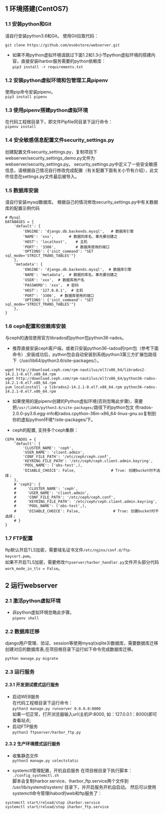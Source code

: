 ## 1 环境搭建(CentOS7)
### 1.1 安装python和Git
请自行安装python3.6和Git。
使用Git拉取代码： 
```
git clone https://github.com/evobstore/webserver.git
```
* 如果不用python虚拟环境请跳过下面1.2和1.3小节python虚拟环境的搭建内容，直接安装iharbor服务需要的python依赖库：   
```pip3 install -r requirements.txt```   
### 1.2 安装python虚拟环境和包管理工具pipenv
使用pip命令安装pipenv。  
```pip3 install pipenv```
### 1.3  使用pipenv搭建python虚拟环境
在代码工程根目录下，即文件Pipfile同目录下运行命令：  
```pipenv install```

### 1.4 安全敏感信息配置文件security_settings.py
创建配置文件security_settings.py，复制项目下webserver/security_settings_demo.py文件为webserver/security_settings.py。
security_settings.py中定义了一些安全敏感信息，请根据自己情况自行修改完成配置（有关配置下面有关小节有介绍），此文件信息在settings.py文件最后被导入。

### 1.5 数据库安装
请自行安装mysql数据库。 
根据自己的情况修改security_settings.py中有关数据库的配置示例代码
```
# Mysql
DATABASES = {
    'default': {
        'ENGINE': 'django.db.backends.mysql',   # 数据库引擎
        'NAME': 'xxx',       # 数据的库名，事先要创建之
        'HOST': 'localhost',    # 主机
        'PORT': '3306',         # 数据库使用的端口
        'OPTIONS': {'init_command': "SET sql_mode='STRICT_TRANS_TABLES'"}
    },
    'metadata': {
        'ENGINE': 'django.db.backends.mysql',  # 数据库引擎
        'NAME': 'metadata',  # 数据的库名，事先要创建之
        'USER': 'xxx',  # 数据库用户名
        'PASSWORD': 'xxx',  # 密码
        'HOST': '127.0.0.1',  # 主机
        'PORT': '3306',  # 数据库使用的端口
        'OPTIONS': {'init_command': "SET sql_mode='STRICT_TRANS_TABLES'"}
    },
}
```
### 1.6 ceph配置和依赖库安装
与ceph的通信使用官方librados的python包python36-rados。  
* 推荐直接安装ceph客户端，或者只安装python36-rados的rpm包（参考下面命令）,安装成功后，python包会自动安装到系统python3第三方扩展包路径下（/usr/lib64/python3.6/site-packages/）。   
```
wget http://download.ceph.com/rpm-nautilus/el7/x86_64/librados2-14.2.1-0.el7.x86_64.rpm
wget http://download.ceph.com/rpm-nautilus/el7/x86_64/python36-rados-14.2.1-0.el7.x86_64.rpm
yum localinstall -y librados2-14.2.1-0.el7.x86_64.rpm python36-rados-14.2.1-0.el7.x86_64.rpm
```
* 如果使用的是pipenv创建的Python虚拟环境(否则忽略此步骤)，需要把`/usr/lib64/python3.6/site-packages/`路径下的python包文
件rados-2.0.0-py3.6.egg-info和rados.cpython-36m-x86_64-linux-gnu.so复制到你的虚拟python环境*/site-packages/下。

* ceph的配置, 支持多个ceph集群：   
```
CEPH_RADOS = {
    'default': {
        'CLUSTER_NAME': 'ceph',
        'USER_NAME': 'client.admin',
        'CONF_FILE_PATH': '/etc/ceph/ceph.conf',
        'KEYRING_FILE_PATH': '/etc/ceph/ceph.client.admin.keyring',
        'POOL_NAME': ('obs-test',),
        'DISABLE_CHOICE': False,                # True: 创建bucket时不选择；
    },
    # 'ceph2': {
    #     'CLUSTER_NAME': 'ceph',
    #     'USER_NAME': 'client.admin',
    #     'CONF_FILE_PATH': '/etc/ceph/ceph.conf',
    #     'KEYRING_FILE_PATH': '/etc/ceph/ceph.client.admin.keyring',
    #     'POOL_NAME': ('obs-test',),
    #     'DISABLE_CHOICE': False,               # True: 创建bucket时不选择；
    # }
}
```

### 1.7 FTP配置
ftp默认开启TLS加密，需要域名证书文件`/etc/nginx/conf.d/ftp-keycert.pem`。  
如果不开启TLS加密，需要修改`ftpserver/harbor_handler.py`文件开头部分代码`work_mode_in_tls = False`。

## 2 运行webserver
### 2.1 激活python虚拟环境  
* 非python虚拟环境忽略此步骤。  
```pipenv shell```

### 2.2 数据库迁移
django用户管理、验证、session等使用mysql(sqlite3)数据库，需要数据库迁移创建对应的数据库表,在项目根目录下运行如下命令完成数据库迁移。  
```
python manage.py migrate
```
### 2.3 运行服务
#### 2.3.1 开发测试模式运行服务
* 启动WEB服务   
在代码工程根目录下运行命令：  
```python3 manage.py runserver 0.0.0.0:8000```   
如果一切正常，打开浏览器输入url(主机IP:8000, 如：127.0.0.1：8000)即可查看站点;
* 启动FTP服务   
```python3 ftpserver/harbor_ftp.py```

#### 2.3.2 生产环境模式运行服务
* 收集静态文件  
```python3 manage.py colectstatic```

* systemctl管理配置，开机自启服务
在项目根目录下执行脚本：   
```./config_systemctl.sh```   
脚本会复制iharbor.service、iharbor_ftp.service两个文件到 /usr/lib/systemd/system/ 目录下，并开启服务开机自启动。
然后可以使用systemctl命令管理ihabor的web和ftp服务了：
```
systemctl start/reload/stop iharbor.service
systemctl start/reload/stop iharbor_ftp.service
```


